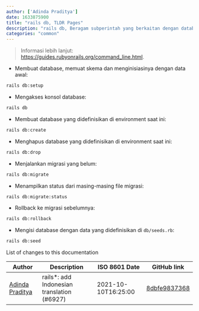 ```yaml
---
author: ['Adinda Praditya']
date: 1633875900
title: "rails db, TLDR Pages"
description: "rails db, Beragam subperintah yang berkaitan dengan database untuk Rauby on Rails."
categories: "common"
---
```

> Informasi lebih lanjut: <https://guides.rubyonrails.org/command_line.html>.

- Membuat database, memuat skema dan menginisiasinya dengan data awal:

```bash
rails db:setup
```

- Mengakses konsol database:

```bash
rails db
```

- Membuat database yang didefinisikan di environment saat ini:

```bash
rails db:create
```

- Menghapus database yang didefinisikan di environment saat ini:

```bash
rails db:drop
```

- Menjalankan migrasi yang belum:

```bash
rails db:migrate
```

- Menampilkan status dari masing-masing file migrasi:

```bash
rails db:migrate:status
```

- Rollback ke migrasi sebelumnya:

```bash
rails db:rollback
```

- Mengisi database dengan data yang didefinisikan di `db/seeds.rb`:

```bash
rails db:seed
```
List of changes to this documentation


Author | Description | ISO 8601 Date | GitHub link
------|-----|-----|-----
[Adinda Praditya](mailto:apraditya@gmail.com) | rails*: add Indonesian translation (#6927) | 2021-10-10T16:25:00 | [8dbfe9837368](https://github.com/tldr-pages/tldr/commit/8dbfe98373687158090fdf87218e3029523a218f)

